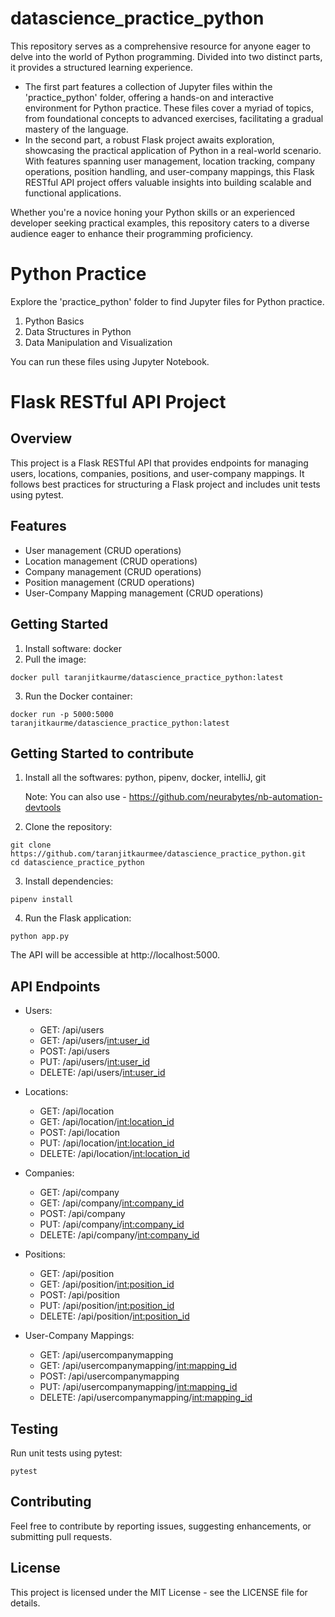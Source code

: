 # datascience_practice_python

This repository serves as a comprehensive resource for anyone eager to delve into the world of Python programming. Divided into two distinct parts, it provides a structured learning experience. 
* The first part features a collection of Jupyter files within the 'practice_python' folder, offering a hands-on and interactive environment for Python practice. These files cover a myriad of topics, from foundational concepts to advanced exercises, facilitating a gradual mastery of the language.
* In the second part, a robust Flask project awaits exploration, showcasing the practical application of Python in a real-world scenario. With features spanning user management, location tracking, company operations, position handling, and user-company mappings, this Flask RESTful API project offers valuable insights into building scalable and functional applications.

Whether you're a novice honing your Python skills or an experienced developer seeking practical examples, this repository caters to a diverse audience eager to enhance their programming proficiency.

# Python Practice
Explore the 'practice_python' folder to find Jupyter files for Python practice. 
1. Python Basics
2. Data Structures in Python
3. Data Manipulation and Visualization
   
You can run these files using Jupyter Notebook.

# Flask RESTful API Project
## Overview
This project is a Flask RESTful API that provides endpoints for managing users, locations, companies, positions, and user-company mappings. It follows best practices for structuring a Flask project and includes unit tests using pytest.

## Features
* User management (CRUD operations)
* Location management (CRUD operations)
* Company management (CRUD operations)
* Position management (CRUD operations)
* User-Company Mapping management (CRUD operations)

## Getting Started
1. Install software: docker
2. Pull the image:
  ```
  docker pull taranjitkaurme/datascience_practice_python:latest
  ```

3. Run the Docker container:
  ```
  docker run -p 5000:5000 taranjitkaurme/datascience_practice_python:latest
  ```

## Getting Started to contribute
1. Install all the softwares: python, pipenv, docker, intelliJ, git

   Note: You can also use - https://github.com/neurabytes/nb-automation-devtools
   
2. Clone the repository:
  ```
  git clone https://github.com/taranjitkaurmee/datascience_practice_python.git
  cd datascience_practice_python
  ```
3. Install dependencies:  
  ```  
  pipenv install
  ```

4. Run the Flask application:
  ```
  python app.py
  ```
The API will be accessible at http://localhost:5000.

## API Endpoints
* Users:
  * GET: /api/users
  * GET: /api/users/<int:user_id>
  * POST: /api/users
  * PUT: /api/users/<int:user_id>
  * DELETE: /api/users/<int:user_id>
    
* Locations:
  * GET: /api/location
  * GET: /api/location/<int:location_id>
  * POST: /api/location
  * PUT: /api/location/<int:location_id>
  * DELETE: /api/location/<int:location_id>
    
* Companies:
  * GET: /api/company
  * GET: /api/company/<int:company_id>
  * POST: /api/company
  * PUT: /api/company/<int:company_id>
  * DELETE: /api/company/<int:company_id>
    
* Positions:
  * GET: /api/position
  * GET: /api/position/<int:position_id>
  * POST: /api/position
  * PUT: /api/position/<int:position_id>
  * DELETE: /api/position/<int:position_id>
    
* User-Company Mappings:
  * GET: /api/usercompanymapping
  * GET: /api/usercompanymapping/<int:mapping_id>
  * POST: /api/usercompanymapping
  * PUT: /api/usercompanymapping/<int:mapping_id>
  * DELETE: /api/usercompanymapping/<int:mapping_id>

## Testing
Run unit tests using pytest:
  ```
  pytest
  ```
## Contributing
Feel free to contribute by reporting issues, suggesting enhancements, or submitting pull requests. 

## License
This project is licensed under the MIT License - see the LICENSE file for details.
